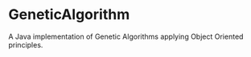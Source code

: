 # GeneticAlgorithm
A Java implementation of Genetic Algorithms applying Object Oriented principles.
